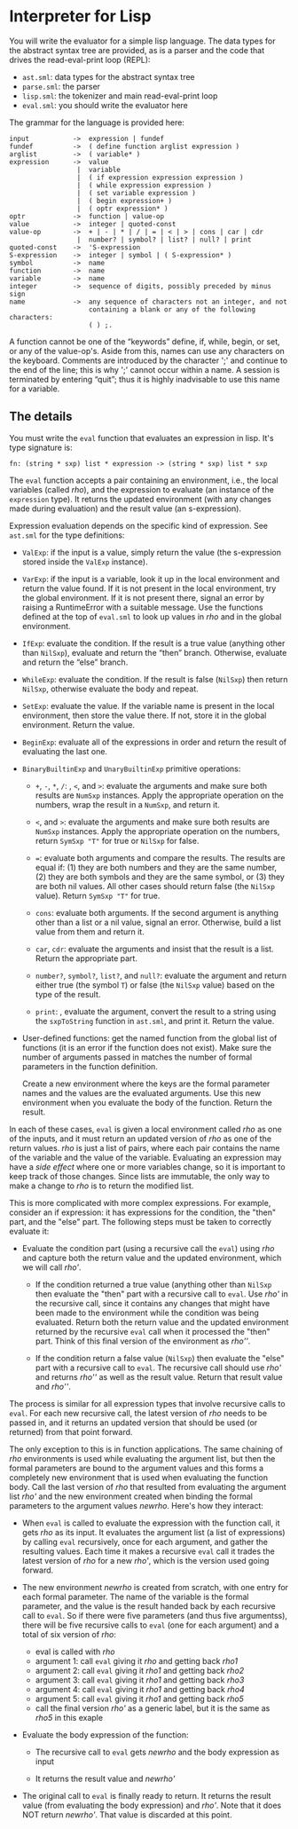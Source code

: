 Interpreter for Lisp
====================

You will write the evaluator for a simple lisp language. The data types
for the abstract syntax tree are provided, as is a parser and the
code that drives the read-eval-print loop (REPL):

* `ast.sml`: data types for the abstract syntax tree
* `parse.sml`: the parser
* `lisp.sml`: the tokenizer and main read-eval-print loop
* `eval.sml`: you should write the evaluator here

The grammar for the language is provided here:

```
input           ->  expression | fundef
fundef          ->  ( define function arglist expression )
arglist         ->  ( variable* )
expression      ->  value
                 |  variable
                 |  ( if expression expression expression )
                 |  ( while expression expression )
                 |  ( set variable expression )
                 |  ( begin expression+ )
                 |  ( optr expression* )
optr            ->  function | value-op
value           ->  integer | quoted-const
value-op        ->  + | - | * | / | = | < | > | cons | car | cdr
                 |  number? | symbol? | list? | null? | print
quoted-const    ->  'S-expression
S-expression    ->  integer | symbol | ( S-expression* )
symbol          ->  name
function        ->  name
variable        ->  name
integer         ->  sequence of digits, possibly preceded by minus sign
name            ->  any sequence of characters not an integer, and not
                    containing a blank or any of the following characters:
                    ( ) ;.
```

A function cannot be one of the “keywords” define, if, while, begin,
or set, or any of the value-op's. Aside from this, names can use any
characters on the keyboard. Comments are introduced by the
character ';' and continue to the end of the line; this is why ';'
cannot occur within a name. A session is terminated by entering
“quit”; thus it is highly inadvisable to use this name for a
variable.


The details
-----------

You must write the `eval` function that evaluates an expression in
lisp. It's type signature is:

    fn: (string * sxp) list * expression -> (string * sxp) list * sxp

The `eval` function accepts a pair containing an environment, i.e.,
the local variables (called *rho*), and the expression to evaluate
(an instance of the `expression` type). It returns the updated
environment (with any changes made during evaluation) and the result
value (an s-expression).

Expression evaluation depends on the specific kind of expression.
See `ast.sml` for the type definitions:


*   `ValExp`: if the input is a value, simply return the value (the
    s-expression stored inside the `ValExp` instance).

*   `VarExp`: if the input is a variable, look it up in the local
    environment and return the value found. If it is not present in
    the local environment, try the global environment. If it is not
    present there, signal an error by raising a RuntimeError with a
    suitable message. Use the functions defined at the top of
    `eval.sml` to look up values in *rho* and in the global
    environment.

*   `IfExp`: evaluate the condition. If the result is a true
    value (anything other than `NilSxp`), evaluate and return the
    “then” branch. Otherwise, evaluate and return the “else” branch.

*   `WhileExp`: evaluate the condition. If the result is false
    (`NilSxp`) then return `NilSxp`, otherwise evaluate the body and
    repeat.

*   `SetExp`: evaluate the value. If the variable name is present in
    the local environment, then store the value there. If not, store
    it in the global environment. Return the value.

*   `BeginExp`: evaluate all of the expressions in order and return
    the result of evaluating the last one.

*   `BinaryBuiltinExp` and `UnaryBuiltinExp` primitive operations:

    *   `+`, `-`, `*`, `/`:
        , `<`, and `>`: evaluate the arguments and
        make sure both results are `NumSxp` instances. Apply the
        appropriate operation on the numbers, wrap the result in a
        `NumSxp`, and return it.

    *   `<`, and `>`: evaluate the arguments and make sure both
        results are `NumSxp` instances. Apply the appropriate
        operation on the numbers, return `SymSxp "T"` for true or
        `NilSxp` for false.

    *   `=`: evaluate both arguments and compare the results. The
        results are equal if: (1) they are both numbers and they are
        the same number, (2) they are both symbols and they are the same
        symbol, or (3) they are both nil values. All other cases should
        return false (the `NilSxp` value). Return `SymSxp "T"` for true.

    *   `cons`: evaluate both arguments. If the second argument is
        anything other than a list or a nil value, signal an error.
        Otherwise, build a list value from them and return it.

    *   `car`, `cdr`: evaluate the arguments and insist that the
        result is a list.  Return the appropriate part.

    *   `number?`, `symbol?`, `list?`, and `null?`: evaluate the
        argument and return either true (the symbol `T`) or false
        (the `NilSxp` value) based on the type of the result.

    *   `print`: , evaluate the argument, convert the result to a
        string using the `sxpToString` function in `ast.sml`, and
        print it.  Return the value.

*   User-defined functions: get the named function from the
    global list of functions (it is an error if the function
    does not exist). Make sure the number of arguments passed in
    matches the number of formal parameters in the function
    definition.

    Create a new environment where the keys are the formal
    parameter names and the values are the evaluated arguments.
    Use this new environment when you evaluate the body of the
    function. Return the result.

In each of these cases, `eval` is given a local environment called
*rho* as one of the inputs, and it must return an updated version of
*rho* as one of the return values. *rho* is just a list of pairs,
where each pair contains the name of the variable and the value of
the variable. Evaluating an expression may have a *side effect*
where one or more variables change, so it is important to keep track
of those changes. Since lists are immutable, the only way to make a
change to *rho* is to return the modified list.

This is more complicated with more complex expressions. For example,
consider an if expression: it has expressions for the condition, the
"then" part, and the "else" part. The following steps must be taken
to correctly evaluate it:

*   Evaluate the condition part (using a recursive call the `eval`)
    using *rho* and capture both the return value and the updated
    environment, which we will call *rho'*.

    *   If the condition returned a true value (anything other than
        `NilSxp` then evaluate the "then" part with a recursive call
        to `eval`. Use *rho'* in the recursive call, since it
        contains any changes that might have been made to the
        environment while the condition was being evaluated. Return
        both the return value and the updated environment returned
        by the recursive `eval` call when it processed the "then"
        part. Think of this final version of the environment as
        *rho''*.

    *   If the condition return a false value (`NilSxp`) then
        evaluate the "else" part with a recursive call to `eval`.
        The recursive call should use *rho'* and returns *rho''* as
        well as the result value. Return that result value and
        *rho''*.

The process is similar for all expression types that involve
recursive calls to `eval`. For each new recursive call, the latest
version of *rho* needs to be passed in, and it returns an updated
version that should be used (or returned) from that point forward.

The only exception to this is in function applications. The same
chaining of *rho* environments is used while evaluating the argument
list, but then the formal parameters are bound to the argument
values and this forms a completely new environment that is used when
evaluating the function body. Call the last version of *rho* that
resulted from evaluating the argument list *rho'* and the new
environment created when binding the formal parameters to the
argument values *newrho*. Here's how they interact:

*   When `eval` is called to evaluate the expression with the
    function call, it gets *rho* as its input. It evaluates the
    argument list (a list of expressions) by calling `eval`
    recursively, once for each argument, and gather the resulting
    values. Each time it makes a recursive `eval` call it trades the
    latest version of *rho* for a new *rho'*, which is the version
    used going forward.

*   The new environment *newrho* is created from scratch, with one
    entry for each formal parameter. The name of the variable is the
    formal parameter, and the value is the result handed back by
    each recursive call to `eval`. So if there were five parameters
    (and thus five argumentss), there will be five recursive calls
    to `eval` (one for each argument) and a total of six version of
    *rho*:

    *   eval is called with *rho*
    *   argument 1: call `eval` giving it *rho* and getting back
        *rho1*
    *   argument 2: call `eval` giving it *rho1* and getting back
        *rho2*
    *   argument 3: call `eval` giving it *rho1* and getting back
        *rho3*
    *   argument 4: call `eval` giving it *rho1* and getting back
        *rho4*
    *   argument 5: call `eval` giving it *rho1* and getting back
        *rho5*
    *   call the final version *rho'* as a generic label, but it is
        the same as *rho5* in this exaple

*   Evaluate the body expression of the function:

    *   The recursive call to `eval` gets *newrho* and the body
        expression as input

    *   It returns the result value and *newrho'*

*   The original call to `eval` is finally ready to return. It
    returns the result value (from evaluating the body expression)
    and *rho'*. Note that it does NOT return *newrho'*. That value
    is discarded at this point.
